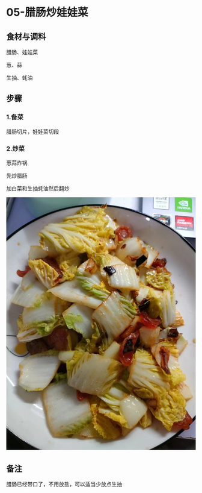 # 05-腊肠炒娃娃菜

## 食材与调料

腊肠、娃娃菜

葱、蒜

生抽、蚝油



## 步骤

### 1.备菜

腊肠切片，娃娃菜切段



### 2.炒菜

葱蒜炸锅

先炒腊肠

加白菜和生抽蚝油然后翻炒



![281ca60eaa8ae50c8e185da8c898e75](assets/281ca60eaa8ae50c8e185da8c898e75.jpg)



## 备注

腊肠已经带口了，不用放盐，可以适当少放点生抽
